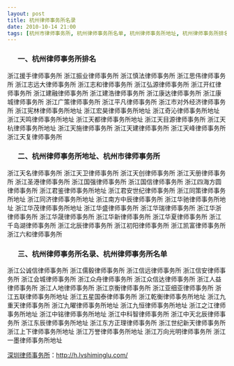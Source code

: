 ```yaml
---
layout: post
title: 杭州律师事务所名录
date: 2010-10-14 21:00
tags: [杭州市律师事务所, 杭州律师事务所名单, 杭州律师事务所地址, 杭州律师事务所排名, 深圳法律咨询电话]
---
```

<ol>
<h3>一、杭州律师事务所排名</h3>
</ol>
浙江援手律师事务所
浙江振业律师事务所
浙江慎法律师事务所
浙江思伟律师事务所
浙江志远大律师事务所
浙江志和律师事务所
浙江弘源律师事务所
浙江开红律师事务所
浙江建融律师事务所
浙江建浩律师事务所
浙江康达律师事务所
浙江康城律师事务所
浙江广策律师事务所
浙江平凡律师事务所
浙江市对外经济律师事务所
浙江宪林律师事务所地址
浙江宏昊律师事务所地址
浙江奇沁律师事务所地址
浙江天鸣律师事务所地址
浙江天都律师事务所地址
浙江天目源律师事务所
浙江天杭律师事务所地址
浙江天施律师事务所
浙江天建律师事务所
浙江天峰律师事务所
浙江天复律师事务所
<ol>
<h3>二、杭州律师事务所地址、杭州市律师事务所</h3>
</ol>
浙江天名律师事务所
浙江天卫律师事务所
浙江天创律师事务所
浙江天册律师事务所
浙江圣港律师事务所
浙江国强律师事务所
浙江国信律师事务所
浙江四海方圆律师事务所
浙江君鉴律师事务所地址
浙江君安世纪律师事务所
浙江同策律师事务所地址
浙江同济律师事务所地址
浙江南方中辰律师事务所
浙江华驰律师事务所地址
浙江华茂律师事务所地址
浙江华盛律师事务所
浙江华瑞律师事务所
浙江华浙律师事务所
浙江华晟律师事务所
浙江华新律师事务所
浙江华夏律师事务所
浙江千岛湖律师事务所
浙江北辰律师事务所
浙江初阳律师事务所
浙江凯富律师事务所
浙江六和律师事务所
<ol>
<h3>三、杭州律师事务所名录、杭州律师事务所名单</h3>
</ol>
浙江公诚信律师事务所
浙江儒毅律师事务所
浙江信远律师事务所
浙江信安律师事务所
浙江会城律师事务所
浙江众舟律师事务所
浙江众信达律师事务所
浙江人益律师事务所
浙江人地律师事务所
浙江京衡律师事务所
浙江亚细亚律师事务所
浙江五联律师事务所地址
浙江五星国泰律师事务所
浙江乾衡律师事务所地址
浙江九重天律师事务所
浙江九曜律师事务所地址
浙江九恒律师事务所地址
浙江之江律师事务所地址
浙江中铭律师事务所地址
浙江中科智律师事务所
浙江中天北辰律师事务所
浙江东辰律师事务所地址
浙江东方正理律师事务所
浙江世纪新天律师事务所
浙江上下律师事务所地址
浙江万誉律师事务所地址
浙江万向光明律师事务所
浙江一墨律师事务所地址

<a href="http://h.lvshiminglu.com/">深圳律师事务所</a>：<a href="http://h.lvshiminglu.com/">http://h.lvshiminglu.com/</a>

